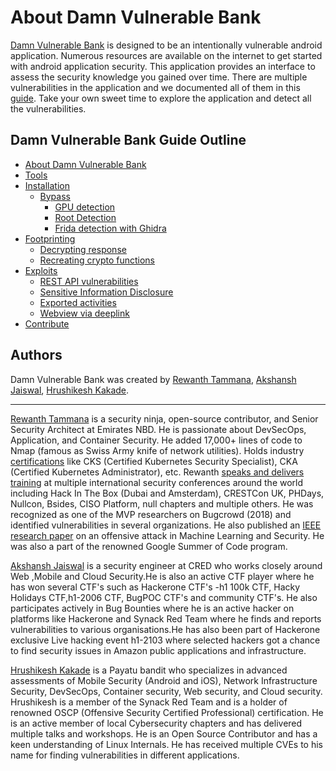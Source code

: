 # About Damn Vulnerable Bank

[Damn Vulnerable Bank](https://github.com/rewanthtammana/Damn-Vulnerable-Bank) is designed to be an intentionally vulnerable android application. Numerous resources are available on the internet to get started with android application security. This application provides an interface to assess the security knowledge you gained over time. There are multiple vulnerabilities in the application and we documented all of them in this [guide](https://rewanthtammana.com/damn-vulnerable-bank/). Take your own sweet time to explore the application and detect all the vulnerabilities.

<!-- ![Damn Vulnerable Bank Home](images/screen2.jpg) -->

## Damn Vulnerable Bank Guide Outline

- [About Damn Vulnerable Bank](about.md)
- [Tools](tools.md)
- [Installation](installation/readme.md)
    - [Bypass](installation/bypass/readme.md)
        - [GPU detection](installation/bypass/gpu-detection.md)
        - [Root Detection](installation/bypass/root-detection.md)
        - [Frida detection with Ghidra](installation/bypass/frida-detection-with-ghidra.md)
- [Footprinting](footprinting/readme.md)
    - [Decrypting response](footprinting/decrypt-response.md)
    - [Recreating crypto functions](footprinting/crypto.md)
- [Exploits](exploits/readme.md)
    - [REST API vulnerabilities](exploits/exploit-1.md)
    - [Sensitive Information Disclosure](exploits/exploit-2.md)
    - [Exported activities](exploits/exploit-3.md)
    - [Webview via deeplink](exploits/exploit-4.md)
- [Contribute](CONTRIBUTION.md)
<!-- - [Additional Resources](additional-resources.md) -->

## Authors

Damn Vulnerable Bank was created by [Rewanth Tammana](https://rewanthtammana.com), [Akshansh Jaiswal](https://akshanshjaiswal.com/), [Hrushikesh Kakade](https://hkh4cks.com/).

---

[Rewanth Tammana](https://rewanthtammana.com) is a security ninja, open-source contributor, and Senior Security Architect at Emirates NBD. He is passionate about DevSecOps, Application, and Container Security. He added 17,000+ lines of code to Nmap (famous as Swiss Army knife of network utilities). Holds industry [certifications](https://rewanthtammana.com/#certifications) like CKS (Certified Kubernetes Security Specialist), CKA (Certified Kubernetes Administrator), etc. Rewanth [speaks and delivers training](https://rewanthtammana.com/#talks) at multiple international security conferences around the world including Hack In The Box (Dubai and Amsterdam), CRESTCon UK, PHDays, Nullcon, Bsides, CISO Platform, null chapters and multiple others. He was recognized as one of the MVP researchers on Bugcrowd (2018) and identified vulnerabilities in several organizations. He also published an [IEEE research paper](https://rewanthtammana.com/#featured) on an offensive attack in Machine Learning and Security. He was also a part of the renowned Google Summer of Code program.

[Akshansh Jaiswal](https://akshanshjaiswal.com/) is a security engineer at CRED who works closely around Web ,Mobile and Cloud Security.He is also an active CTF player where he has won several CTF's such as Hackerone  CTF's -h1 100k CTF, Hacky Holidays CTF,h1-2006 CTF, BugPOC CTF's and community CTF's. He also participates actively in Bug Bounties where he is an active hacker on platforms like Hackerone and Synack Red Team where he finds and reports vulnerabilities to various organisations.He has also been part of Hackerone exclusive Live hacking event h1-2103 where selected hackers got a chance to find security issues in Amazon public applications and infrastructure.

[Hrushikesh Kakade](https://hkh4cks.com/) is a Payatu bandit who specializes in advanced assessments of Mobile Security (Android and iOS), Network Infrastructure Security, DevSecOps, Container security, Web security, and Cloud security. Hrushikesh is a member of the Synack Red Team and is a holder of renowned OSCP (Offensive Security Certified Professional) certification. He is an active member of local Cybersecurity chapters and has delivered multiple talks and workshops. He is an Open Source Contributor and has a keen understanding of Linux Internals. He has received multiple CVEs to his name for finding vulnerabilities in different applications.
